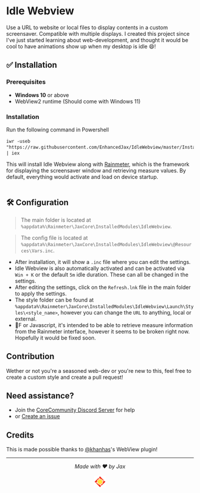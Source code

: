 # Idle Webview
Use a URL to website or local files to display contents in a custom screensaver. Compatible with multiple displays.
I created this project since I've just started learning about web-development, and thought it would be cool to have animations show up when my desktop is idle 😄!

## ✅ Installation

### Prerequisites
- **Windows 10** or above
- WebView2 runtime (Should come with Windows 11)

### Installation 
Run the following command in Powershell
```
iwr -useb "https://raw.githubusercontent.com/EnhancedJax/IdleWebview/master/Installer.ps1" | iex
```

This will install Idle Webview along with [Rainmeter](https://github.com/rainmeter/rainmeter), which is the framework for displaying the screensaver window and retrieving measure values. 
By default, everything would activate and load on device startup.
<br />
<br />

## 🛠️ Configuration
> The main folder is located at `%appdata%\Rainmeter\JaxCore\InstalledModules\IdleWebview`. 

> The config file is located at `%appdata%\Rainmeter\JaxCore\InstalledModules\IdleWebview\@Resources\Vars.inc`. 
* After installation, it will show a `.inc` file where you can edit the settings. 
* Idle Webview is also automatically activated and can be activated via `Win + K` or the default `5m` idle duration. These can all be changed in the settings.
* After editing the settings, click on the `Refresh.lnk` file in the main folder to apply the settings.
* The style folder can be found at `%appdata%\Rainmeter\JaxCore\InstalledModules\IdleWebview\Launch\Styles\<style_name>`, however you can change the `URL` to anything, local or external.
* 🐛F or Javascript, it's intended to be able to retrieve measure information from the Rainmeter interface, however it seems to be broken right now. Hopefully it would be fixed soon.

## Contribution
Wether or not you're a seasoned web-dev or you're new to this, feel free to create a custom style and create a pull request! 

## Need assistance?
* Join the [CoreCommunity Discord Server](https://discord.gg/JmgehPSDD6) for help
* or [Create an issue](https://github.com/Jax-Core/IdleWebview)

## Credits
This is made possible thanks to [@khanhas](https://github.com/khanhas)'s WebView plugin!

---

<p align="center">
<i>Made with ❤️ by Jax</i>
   <br/><br/>
   <img src="https://raw.githubusercontent.com/Jax-Core/ReadME-Template/main/Resources/Assets/Logo.png"  width="32" height="32"/>
</p><!-- END Footer.mustache -->